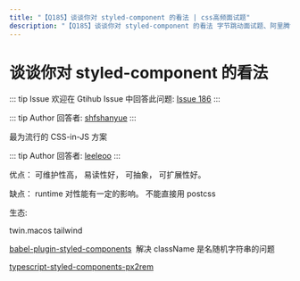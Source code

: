 ```yaml
---
title: "【Q185】谈谈你对 styled-component 的看法 | css高频面试题"
description: "【Q185】谈谈你对 styled-component 的看法 字节跳动面试题、阿里腾讯面试题、美团小米面试题。"
---
```


# 谈谈你对 styled-component 的看法

::: tip Issue
欢迎在 Gtihub Issue 中回答此问题: [Issue 186](https://github.com/shfshanyue/Daily-Question/issues/186)
:::

::: tip Author
回答者: [shfshanyue](https://github.com/shfshanyue)
:::

最为流行的 CSS-in-JS 方案

::: tip Author
回答者: [leeleoo](https://github.com/leeleoo)
:::

优点： 可维护性高， 易读性好， 可抽象， 可扩展性好。

缺点： runtime 对性能有一定的影响。 不能直接用 postcss

生态:

twin.macos tailwind

[babel-plugin-styled-components](https://link.juejin.cn/?target=https%3A%2F%2Fstyled-components.com%2Fdocs%2Ftooling%23better-debugging)  解决 className 是名随机字符串的问题

[typescript-styled-components-px2rem](https://github.com/xuyuanxiang/typescript-styled-components-px2rem)
